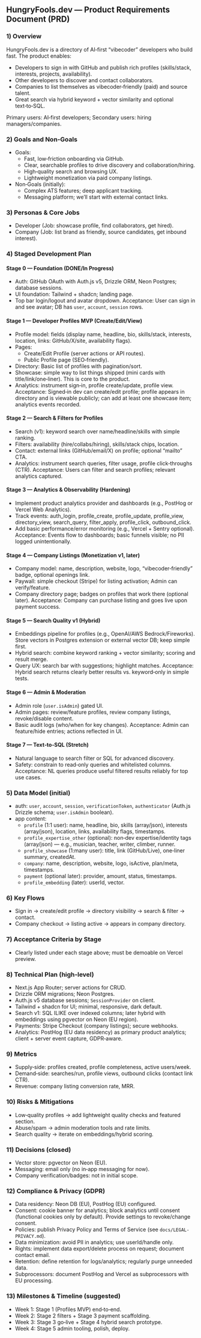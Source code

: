 ## HungryFools.dev — Product Requirements Document (PRD)

### 1) Overview

HungryFools.dev is a directory of AI‑first “vibecoder” developers who build fast. The product enables:

- Developers to sign in with GitHub and publish rich profiles (skills/stack, interests, projects, availability).
- Other developers to discover and contact collaborators.
- Companies to list themselves as vibecoder‑friendly (paid) and source talent.
- Great search via hybrid keyword + vector similarity and optional text‑to‑SQL.

Primary users: AI‑first developers; Secondary users: hiring managers/companies.

### 2) Goals and Non‑Goals

- Goals:
  - Fast, low‑friction onboarding via GitHub.
  - Clear, searchable profiles to drive discovery and collaboration/hiring.
  - High‑quality search and browsing UX.
  - Lightweight monetization via paid company listings.
- Non‑Goals (initially):
  - Complex ATS features; deep applicant tracking.
  - Messaging platform; we’ll start with external contact links.

### 3) Personas & Core Jobs

- Developer (Job: showcase profile, find collaborators, get hired).
- Company (Job: list brand as friendly, source candidates, get inbound interest).

### 4) Staged Development Plan

#### Stage 0 — Foundation (DONE/In Progress)

- Auth: GitHub OAuth with Auth.js v5, Drizzle ORM, Neon Postgres; database sessions.
- UI foundation: Tailwind + shadcn; landing page.
- Top bar login/logout and avatar dropdown.
  Acceptance: User can sign in and see avatar; DB has `user`, `account`, `session` rows.

#### Stage 1 — Developer Profiles MVP (Create/Edit/View)

- Profile model: fields (display name, headline, bio, skills/stack, interests, location, links: GitHub/X/site, availability flags).
- Pages:
  - Create/Edit Profile (server actions or API routes).
  - Public Profile page (SEO‑friendly).
- Directory: Basic list of profiles with pagination/sort.
- Showcase: simple way to list things shipped (mini cards with title/link/one‑liner). This is core to the product.
- Analytics: instrument sign‑in, profile create/update, profile view.
  Acceptance: Signed‑in dev can create/edit profile; profile appears in directory and is viewable publicly; can add at least one showcase item; analytics events recorded.

#### Stage 2 — Search & Filters for Profiles

- Search (v1): keyword search over name/headline/skills with simple ranking.
- Filters: availability (hire/collabs/hiring), skills/stack chips, location.
- Contact: external links (GitHub/email/X) on profile; optional “mailto” CTA.
- Analytics: instrument search queries, filter usage, profile click‑throughs (CTR).
  Acceptance: Users can filter and search profiles; relevant analytics captured.

#### Stage 3 — Analytics & Observability (Hardening)

- Implement product analytics provider and dashboards (e.g., PostHog or Vercel Web Analytics).
- Track events: auth_login, profile_create, profile_update, profile_view, directory_view, search_query, filter_apply, profile_click, outbound_click.
- Add basic performance/error monitoring (e.g., Vercel + Sentry optional).
  Acceptance: Events flow to dashboards; basic funnels visible; no PII logged unintentionally.

#### Stage 4 — Company Listings (Monetization v1, later)

- Company model: name, description, website, logo, “vibecoder‑friendly” badge, optional openings link.
- Paywall: simple checkout (Stripe) for listing activation; Admin can verify/feature.
- Company directory page; badges on profiles that work there (optional later).
  Acceptance: Company can purchase listing and goes live upon payment success.

#### Stage 5 — Search Quality v1 (Hybrid)

- Embeddings pipeline for profiles (e.g., OpenAI/AWS Bedrock/Fireworks). Store vectors in Postgres extension or external vector DB; keep simple first.
- Hybrid search: combine keyword ranking + vector similarity; scoring and result merge.
- Query UX: search bar with suggestions; highlight matches.
  Acceptance: Hybrid search returns clearly better results vs. keyword‑only in simple tests.

#### Stage 6 — Admin & Moderation

- Admin role (`user.isAdmin`) gated UI.
- Admin pages: review/feature profiles, review company listings, revoke/disable content.
- Basic audit logs (who/when for key changes).
  Acceptance: Admin can feature/hide entries; actions reflected in UI.

#### Stage 7 — Text‑to‑SQL (Stretch)

- Natural language to search filter or SQL for advanced discovery.
- Safety: constrain to read‑only queries and whitelisted columns.
  Acceptance: NL queries produce useful filtered results reliably for top use cases.

### 5) Data Model (initial)

- auth: `user`, `account`, `session`, `verificationToken`, `authenticator` (Auth.js Drizzle schema; `user.isAdmin` boolean).
- app content:
  - `profile` (1:1 user): name, headline, bio, skills (array/json), interests (array/json), location, links, availability flags, timestamps.
  - `profile_expertise_other` (optional): non‑dev expertise/identity tags (array/json) — e.g., musician, teacher, writer, climber, runner.
  - `profile_showcase` (1:many user): title, link (GitHub/Live), one‑liner summary, createdAt.
  - `company`: name, description, website, logo, isActive, plan/meta, timestamps.
  - `payment` (optional later): provider, amount, status, timestamps.
  - `profile_embedding` (later): userId, vector.

### 6) Key Flows

- Sign in → create/edit profile → directory visibility → search & filter → contact.
- Company checkout → listing active → appears in company directory.

### 7) Acceptance Criteria by Stage

- Clearly listed under each stage above; must be demoable on Vercel preview.

### 8) Technical Plan (high‑level)

- Next.js App Router; server actions for CRUD.
- Drizzle ORM migrations; Neon Postgres.
- Auth.js v5 database sessions; `SessionProvider` on client.
- Tailwind + shadcn for UI; minimal, responsive, dark default.
- Search v1: SQL ILIKE over indexed columns; later hybrid with embeddings using pgvector on Neon (EU region).
- Payments: Stripe Checkout (company listings); secure webhooks.
- Analytics: PostHog (EU data residency) as primary product analytics; client + server event capture, GDPR‑aware.

### 9) Metrics

- Supply‑side: profiles created, profile completeness, active users/week.
- Demand‑side: searches/run, profile views, outbound clicks (contact link CTR).
- Revenue: company listing conversion rate, MRR.

### 10) Risks & Mitigations

- Low‑quality profiles → add lightweight quality checks and featured section.
- Abuse/spam → admin moderation tools and rate limits.
- Search quality → iterate on embeddings/hybrid scoring.

### 11) Decisions (closed)

- Vector store: pgvector on Neon (EU).
- Messaging: email only (no in‑app messaging for now).
- Company verification/badges: not in initial scope.

### 12) Compliance & Privacy (GDPR)

- Data residency: Neon DB (EU), PostHog (EU) configured.
- Consent: cookie banner for analytics; block analytics until consent (functional cookies only by default). Provide settings to revoke/change consent.
- Policies: publish Privacy Policy and Terms of Service (see `docs/LEGAL-PRIVACY.md`).
- Data minimization: avoid PII in analytics; use userId/handle only.
- Rights: implement data export/delete process on request; document contact email.
- Retention: define retention for logs/analytics; regularly purge unneeded data.
- Subprocessors: document PostHog and Vercel as subprocessors with EU processing.

### 13) Milestones & Timeline (suggested)

- Week 1: Stage 1 (Profiles MVP) end‑to‑end.
- Week 2: Stage 2 filters + Stage 3 payment scaffolding.
- Week 3: Stage 3 go‑live + Stage 4 hybrid search prototype.
- Week 4: Stage 5 admin tooling, polish, deploy.
